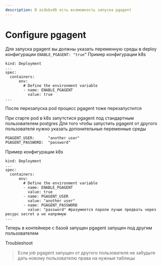 ```yaml
---
description: В aidobxdb есть возможность запуска pgagent
---
```


# Configure pgagent

Для запуска pgagent вы должны указать переменную среды в deploy конфигурации `ENABLE_PGAGENT: "true”` Пример конфигурации k8s

```text
kind: Deployment
...
spec:
  containers:
      env:
        # Define the environment variable
        - name: ENABLE_PGAGENT 
          value: true
...
```

После перезапуска pod процесс pgagent тоже перезапустится

При старте pod в k8s запутстися pgagent под стандартным пользователем postgres Для того чтобы запустить pgagent от другого пользователя нужно указать допонительные переменные среды

```text
PGAGENT_USER:      "another user"
PGAGENT_PASSWORD:  "password"
```

Пример конфигурации k8s

```text
kind: Deployment
...
spec:
  containers:
      env:
        # Define the environment variable
        - name: ENABLE_PGAGENT 
          value: true
        - name: PGAGENT_USER 
          value: "another user" 
        - name: PGAGENT_PASSWORD 
          value: "password" #разумеется пароли лучше предвать через ресурс secret а не напрямую
...
```

Теперь в контейнере с базой запущен pgagent запущен под другим пользователем

Troubleshoot

> Если job pgagent запущен от другого пользователя не забудьте дать новому пользователю права на нужные таблицы

